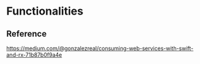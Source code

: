 # Functionalities

## Reference
https://medium.com/@gonzalezreal/consuming-web-services-with-swift-and-rx-71b87b0f9a4e
